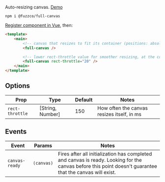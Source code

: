 Auto-resizing canvas. [Demo](https://fuzzco.github.io/full-canvas/)

`npm i @fuzzco/full-canvas`

[Register component in Vue](https://vuejs.org/v2/guide/components-registration.html), then:

```html
<template>
    <main>
        <!-- canvas that resizes to fit its container (positions: absolute, top/right/bottom/left: 0) -->
        <full-canvas />

        <!-- lower rect-throttle value for smoother resizing, at the cost of more expensive calculations -->
        <full-canvas rect-throttle="20" />
    </main>
</template>
```

## Options

| Prop            | Type             | Default | Notes                                      |
| --------------- | ---------------- | ------- | ------------------------------------------ |
| `rect-throttle` | [String, Number] | 150     | How often the canvas resizes itself, in ms |

## Events

| Event          | Params     | Notes                                                                                                                                                    |
| -------------- | ---------- | -------------------------------------------------------------------------------------------------------------------------------------------------------- |
| `canvas-ready` | `(canvas)` | Fires after all initialization has completed and canvas is ready. Looking for the canvas before this point doesn't guarantee that the canvas will exist. |
